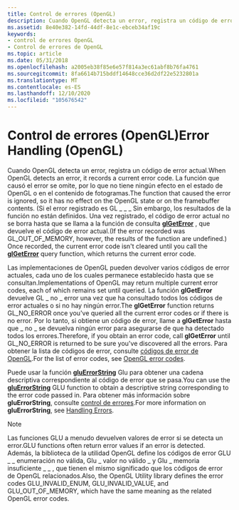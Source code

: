 ```yaml
---
title: Control de errores (OpenGL)
description: Cuando OpenGL detecta un error, registra un código de error actual.
ms.assetid: 8e40e382-14fd-44df-8e1c-ebceb34af19c
keywords:
- control de errores OpenGL
- Control de errores de OpenGL
ms.topic: article
ms.date: 05/31/2018
ms.openlocfilehash: a2005eb38f85e6e57f814a3ec61abf8b76fa4761
ms.sourcegitcommit: 8fa6614b715bddf14648cce36d2df22e5232801a
ms.translationtype: MT
ms.contentlocale: es-ES
ms.lasthandoff: 12/10/2020
ms.locfileid: "105676542"
---
```

# <a name="error-handling-opengl"></a><span data-ttu-id="24df2-105">Control de errores (OpenGL)</span><span class="sxs-lookup"><span data-stu-id="24df2-105">Error Handling (OpenGL)</span></span>

<span data-ttu-id="24df2-106">Cuando OpenGL detecta un error, registra un código de error actual.</span><span class="sxs-lookup"><span data-stu-id="24df2-106">When OpenGL detects an error, it records a current error code.</span></span> <span data-ttu-id="24df2-107">La función que causó el error se omite, por lo que no tiene ningún efecto en el estado de OpenGL o en el contenido de fotogramas.</span><span class="sxs-lookup"><span data-stu-id="24df2-107">The function that caused the error is ignored, so it has no effect on the OpenGL state or on the framebuffer contents.</span></span> <span data-ttu-id="24df2-108">(Si el error registrado es GL \_ \_ \_ Sin embargo, los resultados de la función no están definidos. Una vez registrado, el código de error actual no se borra hasta que se llama a la función de consulta [**glGetError**](glgeterror.md) , que devuelve el código de error actual.</span><span class="sxs-lookup"><span data-stu-id="24df2-108">(If the error recorded was GL\_OUT\_OF\_MEMORY, however, the results of the function are undefined.) Once recorded, the current error code isn't cleared until you call the [**glGetError**](glgeterror.md) query function, which returns the current error code.</span></span>

<span data-ttu-id="24df2-109">Las implementaciones de OpenGL pueden devolver varios códigos de error actuales, cada uno de los cuales permanece establecido hasta que se consultan.</span><span class="sxs-lookup"><span data-stu-id="24df2-109">Implementations of OpenGL may return multiple current error codes, each of which remains set until queried.</span></span> <span data-ttu-id="24df2-110">La función **glGetError** devuelve GL \_ no \_ error una vez que ha consultado todos los códigos de error actuales o si no hay ningún error.</span><span class="sxs-lookup"><span data-stu-id="24df2-110">The **glGetError** function returns GL\_NO\_ERROR once you've queried all the current error codes or if there is no error.</span></span> <span data-ttu-id="24df2-111">Por lo tanto, si obtiene un código de error, llame a **glGetError** hasta que \_ no \_ se devuelva ningún error para asegurarse de que ha detectado todos los errores.</span><span class="sxs-lookup"><span data-stu-id="24df2-111">Therefore, if you obtain an error code, call **glGetError** until GL\_NO\_ERROR is returned to be sure you've discovered all the errors.</span></span> <span data-ttu-id="24df2-112">Para obtener la lista de códigos de error, consulte [códigos de error de OpenGL](opengl-error-codes.md).</span><span class="sxs-lookup"><span data-stu-id="24df2-112">For the list of error codes, see [OpenGL error codes](opengl-error-codes.md).</span></span>

<span data-ttu-id="24df2-113">Puede usar la función [**gluErrorString**](gluerrorstring.md) Glu para obtener una cadena descriptiva correspondiente al código de error que se pasa.</span><span class="sxs-lookup"><span data-stu-id="24df2-113">You can use the [**gluErrorString**](gluerrorstring.md) GLU function to obtain a descriptive string corresponding to the error code passed in.</span></span> <span data-ttu-id="24df2-114">Para obtener más información sobre **gluErrorString**, consulte [control de errores](handling-errors.md).</span><span class="sxs-lookup"><span data-stu-id="24df2-114">For more information on **gluErrorString**, see [Handling Errors](handling-errors.md).</span></span>

> [!Note]  
> <span data-ttu-id="24df2-115">Las funciones GLU a menudo devuelven valores de error si se detecta un error.</span><span class="sxs-lookup"><span data-stu-id="24df2-115">GLU functions often return error values if an error is detected.</span></span> <span data-ttu-id="24df2-116">Además, la biblioteca de la utilidad OpenGL define los códigos de error GLU \_ \_ enumeración no válida, Glu \_ valor no válido \_ y Glu \_ memoria insuficiente \_ \_ , que tienen el mismo significado que los códigos de error de OpenGL relacionados.</span><span class="sxs-lookup"><span data-stu-id="24df2-116">Also, the OpenGL Utility library defines the error codes GLU\_INVALID\_ENUM, GLU\_INVALID\_VALUE, and GLU\_OUT\_OF\_MEMORY, which have the same meaning as the related OpenGL error codes.</span></span>

 

 

 





